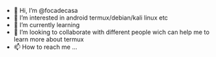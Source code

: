 - 👋 Hi, I’m @focadecasa
- 👀 I’m interested in android termux/debian/kali linux etc
- 🌱 I’m currently learning 
- 💞️ I’m looking to collaborate with different people wich can help me to learn more about termux
- 📫 How to reach me ...
<!---
focadecasa/focadecasa is a ✨ special ✨ repository because its `README.md` (this file) appears on your GitHub profile.
You can click the Preview link to take a look at your changes.
--->
